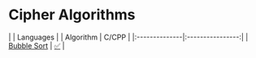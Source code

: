 # Cipher Algorithms

|  | Languages |
| Algorithm | C/CPP |
|:--------------|:----------------:|
| [Bubble Sort](http://www.algolist.net/Algorithms/Sorting/Bubble_sort) | [:white_check_mark:](Algorithms/Sorting/BubbleSort.cpp) |
